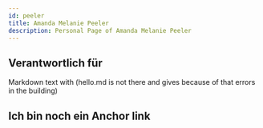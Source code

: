 ```yaml
---
id: peeler
title: Amanda Melanie Peeler
description: Personal Page of Amanda Melanie Peeler
---
```


## Verantwortlich für

Markdown text with (hello.md is not there and gives because of that errors in the building)
## Ich bin noch ein Anchor link